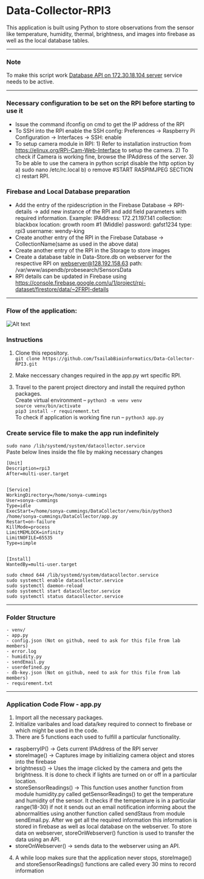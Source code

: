 # Data-Collector-RPI3
                                                            
This application is built using Python to store observations from the sensor like temperature, humidity, thermal, brightness, and images into firebase as well as the local database tables.

---
### Note

To make this script work [Database API on 172.30.18.104 server](https://github.com/TsailabBioinformatics/SensorsData) service needs to be active. 

---
### Necessary configuration to be set on the RPI before starting to use it
- Issue the command ifconfig on cmd to get the IP address of the RPI
- To SSH into the RPI enable the SSH config: Preferences -> Raspberry Pi Configuration -> Interfaces -> SSH: enable
- To setup camera module in RPI: 1) Refer to installation instruction from https://elinux.org/RPi-Cam-Web-Interface to setup the camera. 2) To check if Camera is working fine, browse the IPAddress of the server. 3) To be able to use the camera in python script disable the http option by a) sudo nano /etc/rc.local b) o	remove #START RASPIMJPEG SECTION c) restart RPI.

### Firebase and Local Database preparation
- Add the entry of the rpidescription in the Firebase Database -> RPI-details -> add new instance of the RPI and add field parameters with required information. Example: IPAddress: 172.21.197.141
         collection: blackbox
         location: growth room #1 (Middle)
         password: gafst1234
         type: rpi3
         username: wendy-king
- Create another entry of the RPI in the Firebase Database -> CollectionName(same as used in the above data)
- Create another entry of the RPI in the Storage to store images
- Create a database table in Data-Store.db on webserver for the respective RPI on webserver@128.192.158.63 path: /var/www/aspendb/probesearch/SensorsData
- RPI details can be updated in Firebase using https://console.firebase.google.com/u/1/project/rpi-dataset/firestore/data/~2FRPI-details 

---

### Flow of the application:
<img src="https://github.com/TsailabBioinformatics/Data-Collector-RPI3/blob/main/RPI3-Flow.jpg" alt="Alt text" title="Optional title">

### Instructions
1. Clone this repository. \
`git clone https://github.com/TsailabBioinformatics/Data-Collector-RPI3.git`

2. Make neccessary changes required in the app.py wrt specific RPI. 

3. Travel to the parent project directory and install the required python packages. \
Create virtual environment – `python3 -m venv venv` \
`source venv/bin/activate` \
`pip3 install -r requirement.txt` \
To check if application is working fine run – `python3 app.py` 

### Create service file to make the app run indefinitely
`sudo nano /lib/systemd/system/datacollector.service` \
Paste below lines inside the file by making necessary changes 

```
[Unit] 
Description=rpi3 
After=multi-user.target 


[Service] 
WorkingDirectory=/home/sonya-cummings 
User=sonya-cummings 
Type=idle 
ExecStart=/home/sonya-cummings/DataCollector/venv/bin/python3 /home/sonya-cummings/DataCollector/app.py 
Restart=on-failure 
KillMode=process 
LimitMEMLOCK=infinity 
LimitNOFILE=65535 
Type=simple 


[Install] 
WantedBy=multi-user.target
```

`sudo chmod 644 /lib/systemd/system/datacollector.service` \
`sudo systemctl enable datacollector.service` \
`sudo systemctl daemon-reload` \
`sudo systemctl start datacollector.service` \
`sudo systemctl status datacollector.service` 

---
### Folder Structure
	- venv/
	- app.py
	- config.json (Not on github, need to ask for this file from lab members)
	- error.log
	- humidity.py
	- sendEmail.py
	- userdefined.py
	- db-key.json (Not on github, need to ask for this file from lab members)
	- requirement.txt
	

---
### Application Code Flow - app.py
1. Import all the necessary packages.
2. Initialize varibales and load data/key required to connect to firebase or which might be used in the code.
3. There are 5 functions each used to fulfill a particular functionality.
  - raspberryIP() -> Gets current IPAddress of the RPI server
  - storeImage() -> Captures image by initializing camera object and stores into the firebase
  - brightness() -> Uses the image clicked by the camera and gets the brightness. It is done to check if lights are turned on or off in a particular location.
  - storeSensorReadings() -> This function uses another function from module humidity.py called getSensorReadings() to get the temperature and humidity of the           sensor. It checks if the temperature is in a particular range(18-30) if not it sends out an email notification informing about the abnormalities using another function called sendStaus from module sendEmail.py. After we get all the required information this information is stored in firebase as well as local database on the webserver. To store data on webserver, storeOnWebserver() function is used to transfer the data using an API.
  - storeOnWebserver() -> sends data to the webserver using an API.
4. A while loop makes sure that the application never stops, storeImage() and storeSensorReadings() functions are called every 30 mins to record information
